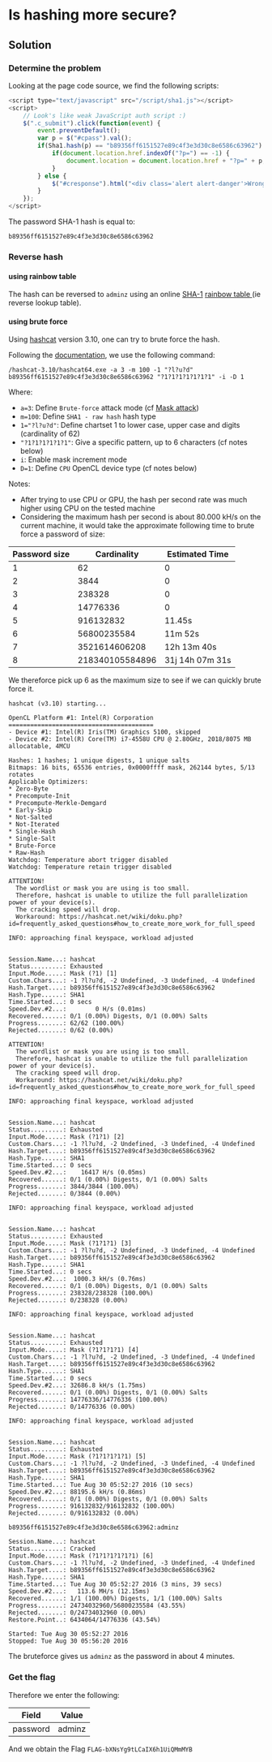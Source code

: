 # Is hashing more secure?

## Solution

### Determine the problem
Looking at the page code source, we find the following scripts:
```javascript
<script type="text/javascript" src="/script/sha1.js"></script>
<script>
	// Look's like weak JavaScript auth script :)
	$(".c_submit").click(function(event) {
		event.preventDefault();
		var p = $("#cpass").val();
		if(Sha1.hash(p) == "b89356ff6151527e89c4f3e3d30c8e6586c63962") {
			if(document.location.href.indexOf("?p=") == -1) {   
				document.location = document.location.href + "?p=" + p;
			}
		} else {
			$("#cresponse").html("<div class='alert alert-danger'>Wrong password sorry.</div>");
		}
	});
</script>
```

The password SHA-1 hash is equal to:

```
b89356ff6151527e89c4f3e3d30c8e6586c63962
```

### Reverse hash

#### using rainbow table

The hash can be reversed to `adminz` using an online [SHA-1](https://en.wikipedia.org/wiki/SHA-1) [rainbow table ](http://sha1.gromweb.com/?hash=b89356ff6151527e89c4f3e3d30c8e6586c63962) (ie reverse lookup table).

#### using brute force

Using [hashcat](https://hashcat.net/hashcat/) version 3.10, one can try to brute force the hash.

Following the [documentation](https://hashcat.net/wiki/doku.php?id=hashcat), we use the following command:

```
/hashcat-3.10/hashcat64.exe -a 3 -m 100 -1 "?l?u?d" b89356ff6151527e89c4f3e3d30c8e6586c63962 "?1?1?1?1?1?1?1" -i -D 1
```

Where:
* `a=3`: Define `Brute-force` attack mode (cf [Mask attack](https://hashcat.net/wiki/doku.php?id=mask_attack))
* `m=100`: Define `SHA1 - raw hash` hash type
* `1="?l?u?d"`: Define chartset 1 to lower case, upper case and digits (cardinality of 62)
* `"?1?1?1?1?1?1"`: Give a specific pattern, up to 6 characters (cf notes below)
* `i`: Enable mask increment mode
* `D=1`: Define `CPU` OpenCL device type (cf notes below)

Notes:
* After trying to use CPU or GPU, the hash per second rate was much higher using CPU on the tested machine
* Considering the maximum hash per second is about 80.000 kH/s on the current machine, it would take the approximate following time to brute force a password of size:


|Password size  | Cardinality | Estimated Time |
| ------------- | ------------- | ------------- |
|1|62|0|
|2|3844|0|
|3|238328|0|
|4|14776336|0|
|5|916132832|11.45s|
|6|56800235584|11m 52s|
|7|3521614606208|12h 13m 40s|
|8|218340105584896|31j 14h 07m 31s|


We thereforce pick up 6 as the maximum size to see if we can quickly brute force it.

```
hashcat (v3.10) starting...

OpenCL Platform #1: Intel(R) Corporation
========================================
- Device #1: Intel(R) Iris(TM) Graphics 5100, skipped
- Device #2: Intel(R) Core(TM) i7-4558U CPU @ 2.80GHz, 2018/8075 MB allocatable, 4MCU

Hashes: 1 hashes; 1 unique digests, 1 unique salts
Bitmaps: 16 bits, 65536 entries, 0x0000ffff mask, 262144 bytes, 5/13 rotates
Applicable Optimizers:
* Zero-Byte
* Precompute-Init
* Precompute-Merkle-Demgard
* Early-Skip
* Not-Salted
* Not-Iterated
* Single-Hash
* Single-Salt
* Brute-Force
* Raw-Hash
Watchdog: Temperature abort trigger disabled
Watchdog: Temperature retain trigger disabled

ATTENTION!
  The wordlist or mask you are using is too small.
  Therefore, hashcat is unable to utilize the full parallelization power of your device(s).
  The cracking speed will drop.
  Workaround: https://hashcat.net/wiki/doku.php?id=frequently_asked_questions#how_to_create_more_work_for_full_speed

INFO: approaching final keyspace, workload adjusted


Session.Name...: hashcat
Status.........: Exhausted
Input.Mode.....: Mask (?1) [1]
Custom.Chars...: -1 ?l?u?d, -2 Undefined, -3 Undefined, -4 Undefined
Hash.Target....: b89356ff6151527e89c4f3e3d30c8e6586c63962
Hash.Type......: SHA1
Time.Started...: 0 secs
Speed.Dev.#2...:        0 H/s (0.01ms)
Recovered......: 0/1 (0.00%) Digests, 0/1 (0.00%) Salts
Progress.......: 62/62 (100.00%)
Rejected.......: 0/62 (0.00%)

ATTENTION!
  The wordlist or mask you are using is too small.
  Therefore, hashcat is unable to utilize the full parallelization power of your device(s).
  The cracking speed will drop.
  Workaround: https://hashcat.net/wiki/doku.php?id=frequently_asked_questions#how_to_create_more_work_for_full_speed

INFO: approaching final keyspace, workload adjusted


Session.Name...: hashcat
Status.........: Exhausted
Input.Mode.....: Mask (?1?1) [2]
Custom.Chars...: -1 ?l?u?d, -2 Undefined, -3 Undefined, -4 Undefined
Hash.Target....: b89356ff6151527e89c4f3e3d30c8e6586c63962
Hash.Type......: SHA1
Time.Started...: 0 secs
Speed.Dev.#2...:    16417 H/s (0.05ms)
Recovered......: 0/1 (0.00%) Digests, 0/1 (0.00%) Salts
Progress.......: 3844/3844 (100.00%)
Rejected.......: 0/3844 (0.00%)

INFO: approaching final keyspace, workload adjusted


Session.Name...: hashcat
Status.........: Exhausted
Input.Mode.....: Mask (?1?1?1) [3]
Custom.Chars...: -1 ?l?u?d, -2 Undefined, -3 Undefined, -4 Undefined
Hash.Target....: b89356ff6151527e89c4f3e3d30c8e6586c63962
Hash.Type......: SHA1
Time.Started...: 0 secs
Speed.Dev.#2...:  1000.3 kH/s (0.76ms)
Recovered......: 0/1 (0.00%) Digests, 0/1 (0.00%) Salts
Progress.......: 238328/238328 (100.00%)
Rejected.......: 0/238328 (0.00%)

INFO: approaching final keyspace, workload adjusted


Session.Name...: hashcat
Status.........: Exhausted
Input.Mode.....: Mask (?1?1?1?1) [4]
Custom.Chars...: -1 ?l?u?d, -2 Undefined, -3 Undefined, -4 Undefined
Hash.Target....: b89356ff6151527e89c4f3e3d30c8e6586c63962
Hash.Type......: SHA1
Time.Started...: 0 secs
Speed.Dev.#2...: 32686.8 kH/s (1.75ms)
Recovered......: 0/1 (0.00%) Digests, 0/1 (0.00%) Salts
Progress.......: 14776336/14776336 (100.00%)
Rejected.......: 0/14776336 (0.00%)

INFO: approaching final keyspace, workload adjusted


Session.Name...: hashcat
Status.........: Exhausted
Input.Mode.....: Mask (?1?1?1?1?1) [5]
Custom.Chars...: -1 ?l?u?d, -2 Undefined, -3 Undefined, -4 Undefined
Hash.Target....: b89356ff6151527e89c4f3e3d30c8e6586c63962
Hash.Type......: SHA1
Time.Started...: Tue Aug 30 05:52:27 2016 (10 secs)
Speed.Dev.#2...: 88195.6 kH/s (0.86ms)
Recovered......: 0/1 (0.00%) Digests, 0/1 (0.00%) Salts
Progress.......: 916132832/916132832 (100.00%)
Rejected.......: 0/916132832 (0.00%)

b89356ff6151527e89c4f3e3d30c8e6586c63962:adminz

Session.Name...: hashcat
Status.........: Cracked
Input.Mode.....: Mask (?1?1?1?1?1?1) [6]
Custom.Chars...: -1 ?l?u?d, -2 Undefined, -3 Undefined, -4 Undefined
Hash.Target....: b89356ff6151527e89c4f3e3d30c8e6586c63962
Hash.Type......: SHA1
Time.Started...: Tue Aug 30 05:52:27 2016 (3 mins, 39 secs)
Speed.Dev.#2...:   113.6 MH/s (12.15ms)
Recovered......: 1/1 (100.00%) Digests, 1/1 (100.00%) Salts
Progress.......: 24734032960/56800235584 (43.55%)
Rejected.......: 0/24734032960 (0.00%)
Restore.Point..: 6434064/14776336 (43.54%)

Started: Tue Aug 30 05:52:27 2016
Stopped: Tue Aug 30 05:56:20 2016
```
The bruteforce gives us `adminz` as the password in about 4 minutes.

### Get the flag

Therefore we enter the following:

|Field  | Value |
| ------------- | ------------- |
|password|adminz|

And we obtain the Flag `FLAG-bXNsYg9tLCaIX6h1UiQMmMYB`